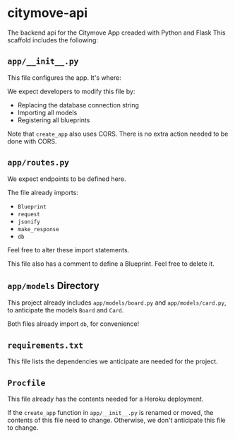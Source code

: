 # citymove-api

The backend api for the Citymove App creaded with Python and Flask
This scaffold includes the following:

## `app/__init__.py`

This file configures the app. It's where:

We expect developers to modify this file by:

- Replacing the database connection string
- Importing all models
- Registering all blueprints

Note that `create_app` also uses CORS. There is no extra action needed to be done with CORS.

## `app/routes.py`

We expect endpoints to be defined here.

The file already imports:

- `Blueprint`
- `request`
- `jsonify`
- `make_response`
- `db`

Feel free to alter these import statements.

This file also has a comment to define a Blueprint. Feel free to delete it.

## `app/models` Directory

This project already includes `app/models/board.py` and `app/models/card.py`, to anticipate the models `Board` and `Card`.

Both files already import `db`, for convenience!

## `requirements.txt`

This file lists the dependencies we anticipate are needed for the project.

## `Procfile`

This file already has the contents needed for a Heroku deployment.

If the `create_app` function in `app/__init__.py` is renamed or moved, the contents of this file need to change. Otherwise, we don't anticipate this file to change.
